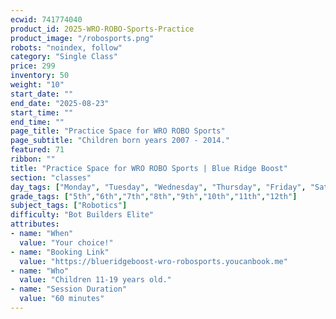 ```yaml
---
ecwid: 741774040
product_id: 2025-WRO-ROBO-Sports-Practice
product_image: "/robosports.png"
robots: "noindex, follow"
category: "Single Class"
price: 299
inventory: 50
weight: "10"
start_date: ""
end_date: "2025-08-23"
start_time: ""
end_time: ""
page_title: "Practice Space for WRO ROBO Sports"
page_subtitle: "Children born years 2007 - 2014."
featured: 71
ribbon: ""
title: "Practice Space for WRO ROBO Sports | Blue Ridge Boost"
section: "classes"
day_tags: ["Monday", "Tuesday", "Wednesday", "Thursday", "Friday", "Saturday", "Sunday"]
grade_tags: ["5th","6th","7th","8th","9th","10th","11th","12th"]
subject_tags: ["Robotics"]
difficulty: "Bot Builders Elite"
attributes:
- name: "When"
  value: "Your choice!"
- name: "Booking Link"
  value: "https://blueridgeboost-wro-robosports.youcanbook.me"
- name: "Who"
  value: "Children 11-19 years old."
- name: "Session Duration"
  value: "60 minutes"
---
```


